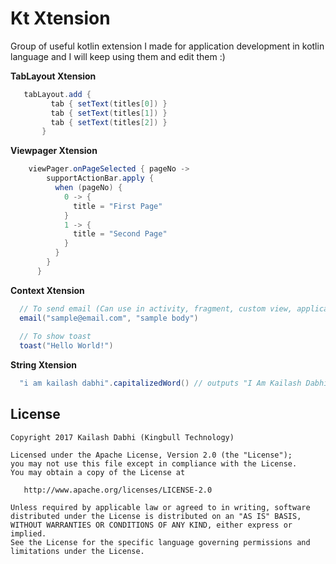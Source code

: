 
Kt Xtension
============

Group of useful kotlin extension I made for application development in kotlin language
and I will keep using them and edit them :)

__TabLayout Xtension__
```java
   tabLayout.add {
         tab { setText(titles[0]) }
         tab { setText(titles[1]) }
         tab { setText(titles[2]) }
       }
```
__Viewpager Xtension__
```java
    viewPager.onPageSelected { pageNo ->
        supportActionBar.apply {
          when (pageNo) {
            0 -> {
              title = "First Page"
            }
            1 -> {
              title = "Second Page"            
            }
          }
        }
      } 
```
__Context Xtension__

```java
  // To send email (Can use in activity, fragment, custom view, application classes)
  email("sample@email.com", "sample body")
  
  // To show toast
  toast("Hello World!")
```
    
__String Xtension__
```java
  "i am kailash dabhi".capitalizedWord() // outputs "I Am Kailash Dabhi"
```
License
-------

    Copyright 2017 Kailash Dabhi (Kingbull Technology)

    Licensed under the Apache License, Version 2.0 (the "License");
    you may not use this file except in compliance with the License.
    You may obtain a copy of the License at

       http://www.apache.org/licenses/LICENSE-2.0

    Unless required by applicable law or agreed to in writing, software
    distributed under the License is distributed on an "AS IS" BASIS,
    WITHOUT WARRANTIES OR CONDITIONS OF ANY KIND, either express or implied.
    See the License for the specific language governing permissions and
    limitations under the License.